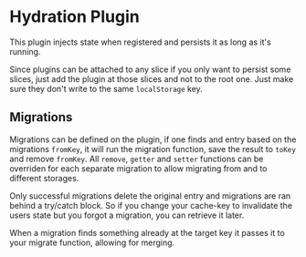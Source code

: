 # Hydration Plugin

This plugin injects state when registered and persists it as long as it's running.

Since plugins can be attached to any slice if you only want to persist some
slices, just add the plugin at those slices and not to the root one. Just make
sure they don't write to the same `localStorage` key.

## Migrations

Migrations can be defined on the plugin, if one finds and entry based on the
migrations `fromKey`, it will run the migration function, save the result to
`toKey` and remove `fromKey`. All `remove`, `getter` and `setter` functions
can be overriden for each separate migration to allow migrating from
and to different storages.

Only successful migrations delete the original entry and migrations are ran
behind a try/catch block. So if you change your cache-key to invalidate
the users state but you forgot a migration, you can retrieve it later.

When a migration finds something already at the target key it passes it to
your migrate function, allowing for merging.
